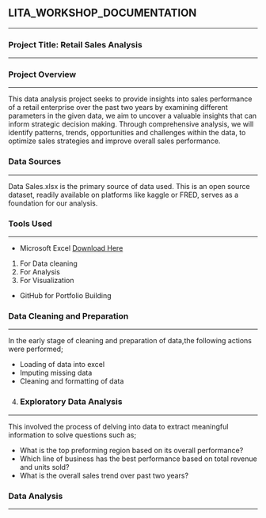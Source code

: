 ## LITA_WORKSHOP_DOCUMENTATION
---
### Project Title: Retail Sales Analysis 
---
### Project Overview
---
This data analysis project seeks to provide insights into sales performance of a retail enterprise over the past two years by examining different parameters in the given data, we aim to uncover a valuable insights that can inform strategic decision making. Through comprehensive analysis, we will identify patterns, trends, opportunities and challenges within the data, to optimize sales strategies and improve overall sales performance.

### Data Sources
---
Data Sales.xlsx is the primary source of data used. This is an open source dataset, readily available on platforms like kaggle or FRED, serves as a foundation for our analysis.

### Tools Used
---
- Microsoft Excel [Download Here](https://Microsoft.com)
1. For Data cleaning
2. For Analysis
3. For Visualization
- GitHub for Portfolio Building

### Data Cleaning and Preparation
---
In the early stage of cleaning and preparation of data,the following actions were performed;
- Loading of data into excel
- Imputing missing data
- Cleaning and formatting of data

4. ### Exploratory Data Analysis
 ---
 This involved the process of delving into data to extract meaningful information to solve questions such as;
- What is the top preforming region based on its overall performance?
- Which line of business has the best performance based on total revenue and units sold?
- What is the overall sales trend over past two years?

### Data Analysis 
---
